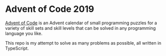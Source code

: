 # Advent of Code 2019

[Advent of Code](https://adventofcode.com/2019/about) is an Advent calendar of small programming puzzles for a variety of skill sets and skill levels that can be solved in any programming language you like.

This repo is my attempt to solve as many problems as possible, all written in TypeScript.
